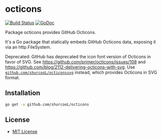 octicons
========

[![Build Status](https://travis-ci.org/shurcooL/octicons.svg?branch=master)](https://travis-ci.org/shurcooL/octicons) [![GoDoc](https://godoc.org/github.com/shurcooL/octicons?status.svg)](https://godoc.org/github.com/shurcooL/octicons)

Package octicons provides GitHub Octicons.

It's a Go package that statically embeds GitHub Octicons data, exposing it via an http.FileSystem.

Deprecated: GitHub has deprecated the icon font version of Octicons in favor of SVG.
See https://github.com/primer/octicons/issues/108 and https://github.com/blog/2112-delivering-octicons-with-svg.
Use [`github.com/shurcooL/octiconssvg`](https://godoc.org/github.com/shurcooL/octiconssvg) instead, which provides Octicons in SVG format.

Installation
------------

```bash
go get -u github.com/shurcooL/octicons
```

License
-------

-	[MIT License](https://opensource.org/licenses/mit-license.php)
